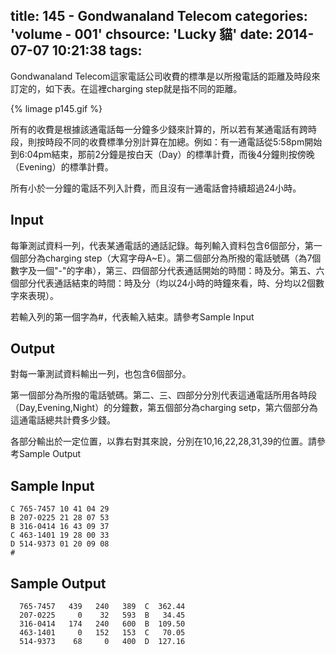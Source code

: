 title: 145 - Gondwanaland Telecom
categories: 'volume - 001'
chsource: 'Lucky 貓'
date: 2014-07-07 10:21:38
tags:
---

Gondwanaland Telecom這家電話公司收費的標準是以所撥電話的距離及時段來訂定的，如下表。在這裡charging step就是指不同的距離。

{% limage p145.gif %}

所有的收費是根據該通電話每一分鐘多少錢來計算的，所以若有某通電話有跨時段，則按時段不同的收費標準分別計算在加總。例如：有一通電話從5:58pm開始到6:04pm結束，那前2分鐘是按白天（Day）的標準計費，而後4分鐘則按傍晚（Evening）的標準計費。

所有小於一分鐘的電話不列入計費，而且沒有一通電話會持續超過24小時。

## Input ##

每筆測試資料一列，代表某通電話的通話記錄。每列輸入資料包含6個部分，第一個部分為charging step（大寫字母A~E）。第二個部分為所撥的電話號碼（為7個數字及一個"-"的字串），第三、四個部分代表通話開始的時間：時及分。第五、六個部分代表通話結束的時間：時及分（均以24小時的時鐘來看，時、分均以2個數字來表現）。

若輸入列的第一個字為#，代表輸入結束。請參考Sample Input

## Output ##

對每一筆測試資料輸出一列，也包含6個部分。

第一個部分為所撥的電話號碼。第二、三、四部分分別代表這通電話所用各時段（Day,Evening,Night）的分鐘數，第五個部分為charging setp，第六個部分為這通電話總共計費多少錢。

各部分輸出於一定位置，以靠右對其來說，分別在10,16,22,28,31,39的位置。請參考Sample Output

## Sample Input ##

	C 765-7457 10 41 04 29
	B 207-0225 21 28 07 53
	B 316-0414 16 43 09 37
	C 463-1401 19 28 00 33
	D 514-9373 01 20 09 08
	#

## Sample Output ##

	  765-7457   439   240   389  C  362.44
	  207-0225     0    32   593  B   34.45
	  316-0414   174   240   600  B  109.50
	  463-1401     0   152   153  C   70.05
	  514-9373    68     0   400  D  127.16